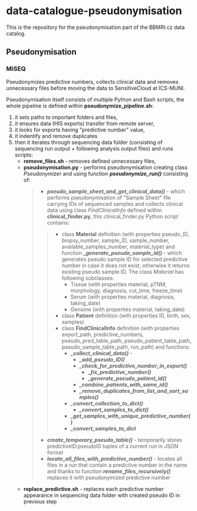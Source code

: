 # data-catalogue-pseudonymisation
This is the repository for the pseudonymisation part of the BBMRI.cz data catalog.

## Pseudonymisation

### MiSEQ
Pseudonymizes predictive numbers, collects clinical data and removes unnecessary files before moving the data to SensitiveCloud at ICS-MUNI.

Pseudonymisation itself consists of multiple Python and Bash scripts, the whole pipeline is defined within **pseudonymize_pipeline.sh**:
  1. it sets paths to important folders and files,
  2. it ensures data (HIS exports) transfer from remote server,
  3. it looks for exports having "predictive number" value,
  4. it indentify and remove duplicates
  5. then it iterates through sequencing data folder (consisting of sequencing run output + following analysis output files) and runs scripts:
        - **remove_files.sh** - removes defined unnecessary files,
        - **pseudonymisation.py** - performs pseudonymisation creating class *Pseudonymizer* and using function ***pseudonymize_run()*** consisting of:
          >   - ***pseudo_sample_sheet_and_get_clinical_data()*** - which performs pseudonymisation of "Sample Sheet" file carrying IDs of sequenced samples and collects clinical data using class *FindClinicalInfo* defined within **clinical_finder.py**, this clinical_finder.py Python script contains:
          >>     
          >>   - class **Material** definition (with properties pseudo_ID, biopsy_number, sample_ID, sample_number, available_samples_number, material_type) and function ***_generate_pseudo_sample_id()*** - which generates pseudo sample ID for selected predictive number in case it does not exist, otherwise it returns existing pseudo sample ID. The class *Material* has following subclasses:
          >>     - Tissue (with properties material, pTNM, morphology, diagnosis, cut_time, freeze_time)
          >>     - Serum (with properties material, diagnosis, taking_date)
          >>     - Genome (with properties material, taking_date)
          >>   - class **Patient** definition (with properties ID, birth, sex, samples)
          >>   - class **FindClinicalInfo** definition (with properties export_path, predictive_numbers, pseudo_pred_table_path, pseudo_patient_table_path, pseudo_sample_table_path, run_path) and functions:
          >>     - ***_collect_clinical_data()*** - 
          >>        - ***_add_pseudo_ID()***
          >>        - ***_check_for_predictive_number_in_export()***
          >>          - ***_fix_predictive_number()***
          >>          - ***_generate_pseudo_patient_id()***
          >>        - ***_combine_patients_with_same_id()***
          >>        - ***_remove_duplicates_from_list_and_sort_samples()***
          >>      - ***_convert_collection_to_dict()***
          >>        - ***_convert_samples_to_dict()***
          >>      - ***_get_samples_with_unique_predictive_number()***
          >>      - ***_convert_samples_to_dict***
          >   - ***create_temporary_pseudo_table()*** - temporarily stores predictiveID:pseudoID tuples of a current run in JSON format
          >   - ***locate_all_files_with_predictive_number()*** - locates all files in a run that contain a predictive number in the name and thanks to function ***rename_files_recursively()*** replaces it with pseudonymized predictive number
        - **replace_predictive.sh** - replaces each predictive number appearance in sequencing data folder with created pseudo ID in previous step
